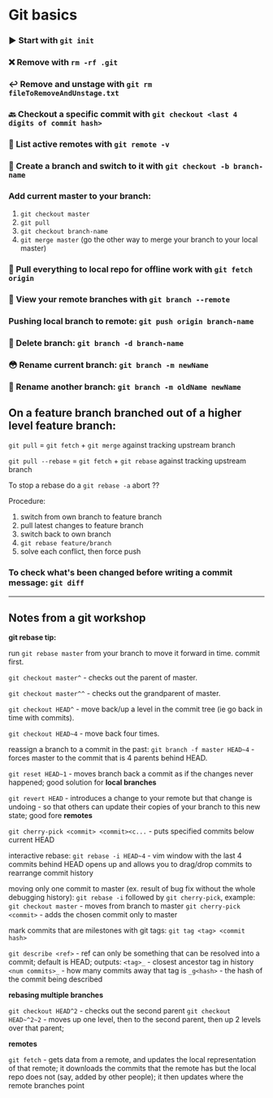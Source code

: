 # Git basics

### ▶️ Start with `git init`

### ❌ Remove with `rm -rf .git`

### ↩️ Remove and unstage with `git rm fileToRemoveAndUnstage.txt`

### 🔙 Checkout a specific commit with `git checkout <last 4 digits of commit hash>`

### 📝 List active remotes with `git remote -v`

### 🔂 Create a branch and switch to it with `git checkout -b branch-name`

### Add current master to your branch:

1. `git checkout master`
2. `git pull`
3. `git checkout branch-name`
4. `git merge master`
   (go the other way to merge your branch to your local master)

### 📌 Pull everything to local repo for offline work with `git fetch origin`

### 🔭 View your remote branches with `git branch --remote`

### Pushing local branch to remote: `git push origin branch-name`

### 🔫 Delete branch: `git branch -d branch-name`

### 😳 Rename current branch: `git branch -m newName`

### 😬 Rename another branch: `git branch -m oldName newName`

## On a feature branch branched out of a higher level feature branch:

`git pull` = `git fetch` + `git merge` against tracking upstream branch

`git pull --rebase` = `git fetch` + `git rebase` against tracking upstream branch

To stop a rebase do a `git rebase -a` abort ??

Procedure:

1. switch from own branch to feature branch
2. pull latest changes to feature branch
3. switch back to own branch
4. `git rebase feature/branch`
5. solve each conflict, then force push

### To check what's been changed before writing a commit message: `git diff`

---

## Notes from a git workshop

**git rebase tip:**

run `git rebase master` from your branch to move it forward in time. commit first.

`git checkout master^` - checks out the parent of master.

`git checkout master^^` - checks out the grandparent of master.

`git checkout HEAD^` - move back/up a level in the commit tree (ie go back in time with commits).

`git checkout HEAD~4` - move back four times.

reassign a branch to a commit in the past: `git branch -f master HEAD~4` - forces master to the commit that is 4 parents behind HEAD.

`git reset HEAD~1` - moves branch back a commit as if the changes never happened; good solution for **local branches**

`git revert HEAD` - introduces a change to your remote but that change is undoing - so that others can update their copies of your branch to this new state; good fore **remotes**

`git cherry-pick <commit> <commit><c...` - puts specified commits below current HEAD

interactive rebase: `git rebase -i HEAD~4` - vim window with the last 4 commits behind HEAD opens up and allows you to drag/drop commits to rearrange commit history

moving only one commit to master (ex. result of bug fix without the whole debugging history):
`git rebase -i` followed by `git cherry-pick`, example:
`git checkout master` - moves from branch to master
`git cherry-pick <commit>` - adds the chosen commit only to master

mark commits that are milestones with git tags: `git tag <tag> <commit hash>`

`git describe <ref>` - ref can only be something that can be resolved into a commit; default is HEAD; outputs:
`<tag>_` - closest ancestor tag in history
`<num commits>_` - how many commits away that tag is
`_g<hash>` - the hash of the commit being described

**rebasing multiple branches**

`git checkout HEAD^2` - checks out the second parent
`git checkout HEAD~^2~2` - moves up one level, then to the second parent, then up 2 levels over that parent;

**remotes**

`git fetch` - gets data from a remote, and updates the local representation of that remote; it downloads the commits that the remote has but the local repo does not (say, added by other people); it then updates where the remote branches point
